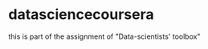datasciencecoursera
===================

this is part of the assignment of "Data-scientists' toolbox"
